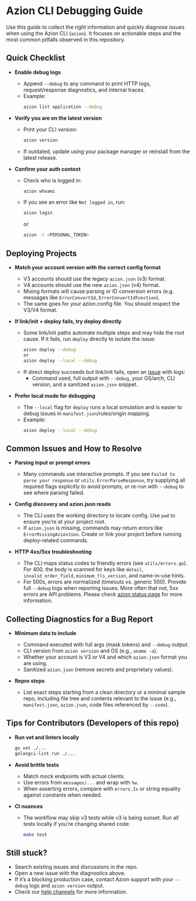 # Azion CLI Debugging Guide

Use this guide to collect the right information and quickly diagnose issues when using the Azion CLI (`azion`). It focuses on actionable steps and the most common pitfalls observed in this repository.

## Quick Checklist

- **Enable debug logs**
  - Append `--debug` to any command to print HTTP logs, request/response diagnostics, and internal traces.
  - Example:
    ```bash
    azion list application --debug
    ```

- **Verify you are on the latest version**
  - Print your CLI version:
    ```bash
    azion version
    ```
  - If outdated, update using your package manager or reinstall from the latest release.

- **Confirm your auth context**
  - Check who is logged in:
    ```bash
    azion whoami
    ```
  - If you see an error like `Not logged in`, run:
    ```bash
    azion login
    ```

    or 

    ```bash
    azion -t <PERSONAL_TOKEN>
    ```

## Deploying Projects

- **Match your account version with the correct config format**
  - V3 accounts should use the legacy `azion.json` (v3) format.
  - V4 accounts should use the new `azion.json` (v4) format.
  - Mixing formats will cause parsing or ID conversion errors (e.g. messages like `ErrorConvertId`, `ErrorConvertIdFunction`).
  - The same goes for your azion.config file. You should respect the V3/V4 format.

- **If link/init + deploy fails, try deploy directly**
  - Some link/init paths automate multiple steps and may hide the root cause. If it fails, run `deploy` directly to isolate the issue:
    ```bash
    azion deploy --debug
    or 
    azion deploy --local --debug
    ```
  - If direct deploy succeeds but link/init fails, open an [issue](https://github.com/aziontech/azion/issues) with logs:
    - Command used, full output with `--debug`, your OS/arch, CLI version, and a sanitized `azion.json` snippet.

- **Prefer local mode for debugging**
  - The `--local` flag for `deploy` runs a local simulation and is easier to debug issues in `manifest.json`/rules/origin mapping.
  - Example:
    ```bash
    azion deploy --local --debug
    ```

## Common Issues and How to Resolve

- **Parsing input or prompt errors**
  - Many commands use interactive prompts. If you see `Failed to parse your response` or `utils.ErrorParseResponse`, try supplying all required flags explicitly to avoid prompts, or re-run with `--debug` to see where parsing failed.

- **Config discovery and azion.json reads**
  - The CLI uses the working directory to locate config. Use `pwd` to ensure you’re at your project root.
  - If `azion.json` is missing, commands may return errors like `ErrorMissingAzionJson`. Create or link your project before running deploy-related commands.

- **HTTP 4xx/5xx troubleshooting**
  - The CLI maps status codes to friendly errors (see `utils/errors.go`). For 400, the body is scanned for keys like `detail`, `invalid_order_field`, `minimum_tls_version`, and name-in-use hints.
  - For 500s, errors are normalized (timeouts vs. generic 500). Provide full `--debug` logs when reporting issues. More often that not, 5xx errors are API problems. Please check [azion status page](https://status.azion.com/) for more information.

## Collecting Diagnostics for a Bug Report

- **Minimum data to include**
  - Command executed with full args (mask tokens) and `--debug` output.
  - CLI version from `azion version` and OS (e.g., `uname -a`).
  - Whether your account is V3 or V4 and which `azion.json` format you are using.
  - Sanitized `azion.json` (remove secrets and proprietary values).

- **Repro steps**
  - List exact steps starting from a clean directory or a minimal sample repo, including file tree and contents relevant to the issue (e.g., `manifest.json`, `azion.json`, code files referenced by `--code`).

## Tips for Contributors (Developers of this repo)

- **Run vet and linters locally**
  ```bash
  go vet ./...
  golangci-lint run ./...
  ```

- **Avoid brittle tests**
  - Match mock endpoints with actual clients.
  - Use errors from `messages/...` and wrap with `%w`.
  - When asserting errors, compare with `errors.Is` or string equality against constants when needed.

- **CI nuances**
  - The workflow may skip v3 tests while v3 is being sunset. Run all tests locally if you’re changing shared code:
    ```bash
    make test
    ```

## Still stuck?

- Search existing issues and discussions in the repo.
- Open a new issue with the diagnostics above.
- If it’s a blocking production case, contact Azion support with your `--debug` logs and `azion version` output.
- Check our [help channels](https://www.azion.com/en/documentation/products/get-help/) for more information.
